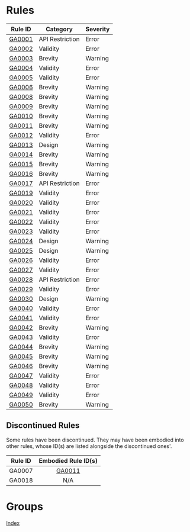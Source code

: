 # Rules
Rule ID                   | Category        | Severity
--------------------------|-----------------|---------
[GA0001](rules/GA0001.md) | API Restriction | Error
[GA0002](rules/GA0002.md) | Validity        | Error
[GA0003](rules/GA0003.md) | Brevity         | Warning
[GA0004](rules/GA0004.md) | Validity        | Error
[GA0005](rules/GA0005.md) | Validity        | Error
[GA0006](rules/GA0006.md) | Brevity         | Warning
[GA0008](rules/GA0008.md) | Brevity         | Warning
[GA0009](rules/GA0009.md) | Brevity         | Warning
[GA0010](rules/GA0010.md) | Brevity         | Warning
[GA0011](rules/GA0011.md) | Brevity         | Warning
[GA0012](rules/GA0012.md) | Validity        | Error
[GA0013](rules/GA0013.md) | Design          | Warning
[GA0014](rules/GA0014.md) | Brevity         | Warning
[GA0015](rules/GA0015.md) | Brevity         | Warning
[GA0016](rules/GA0016.md) | Brevity         | Warning
[GA0017](rules/GA0017.md) | API Restriction | Error
[GA0019](rules/GA0019.md) | Validity        | Error
[GA0020](rules/GA0020.md) | Validity        | Error
[GA0021](rules/GA0021.md) | Validity        | Error
[GA0022](rules/GA0022.md) | Validity        | Error
[GA0023](rules/GA0023.md) | Validity        | Error
[GA0024](rules/GA0024.md) | Design          | Warning
[GA0025](rules/GA0025.md) | Design          | Warning
[GA0026](rules/GA0026.md) | Validity        | Error
[GA0027](rules/GA0027.md) | Validity        | Error
[GA0028](rules/GA0028.md) | API Restriction | Error
[GA0029](rules/GA0029.md) | Validity        | Error
[GA0030](rules/GA0030.md) | Design          | Warning
[GA0040](rules/GA0040.md) | Validity        | Error
[GA0041](rules/GA0041.md) | Validity        | Error
[GA0042](rules/GA0042.md) | Brevity         | Warning
[GA0043](rules/GA0043.md) | Validity        | Error
[GA0044](rules/GA0044.md) | Brevity         | Warning
[GA0045](rules/GA0045.md) | Brevity         | Warning
[GA0046](rules/GA0046.md) | Brevity         | Warning
[GA0047](rules/GA0047.md) | Validity        | Error
[GA0048](rules/GA0048.md) | Validity        | Error
[GA0049](rules/GA0049.md) | Validity        | Error
[GA0050](rules/GA0050.md) | Brevity         | Warning

## Discontinued Rules
Some rules have been discontinued. They may have been embodied into other rules, whose ID(s) are listed alongside the discontinued ones'.

Rule ID |    Embodied Rule ID(s)
--------|:------------------------:
GA0007  | [GA0011](rules/GA0011.md)
GA0018  |            N/A

# Groups
[Index](rules/groups/index.md)